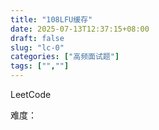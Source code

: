 ```yaml
---
title: "108LFU缓存"
date: 2025-07-13T12:37:15+08:00
draft: false
slug: "lc-0"
categories: ["高频面试题"]
tags: ["",""]
---
```


LeetCode

难度：

<!--more-->

```cpp

```
